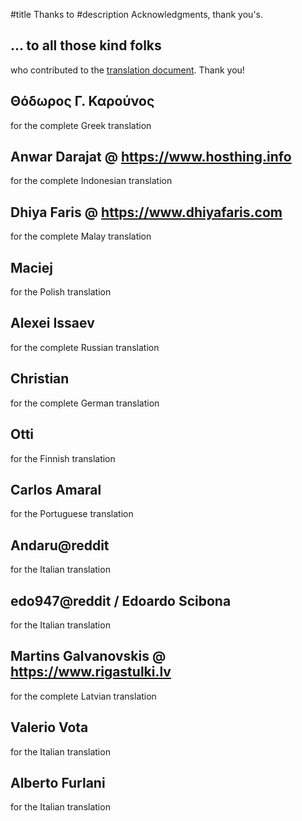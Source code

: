 #title Thanks to
#description Acknowledgments, thank you's.

## ... to all those kind folks
who contributed to the
[translation document](https://docs.google.com/spreadsheet/ccc?key=0ArXaEexy-UBldGZyaGFyVVNzM3lwbDRJWTRHNmp1Ync).
Thank you!

## Θόδωρος Γ. Καρούνος
for the complete Greek translation

## Anwar Darajat @ <https://www.hosthing.info>
for the complete Indonesian translation

## Dhiya Faris @ <https://www.dhiyafaris.com>
for the complete Malay translation

## Maciej
for the Polish translation

## Alexei Issaev
for the complete Russian translation

## Christian
for the complete German translation

## Otti
for the Finnish translation

## Carlos Amaral
for the Portuguese translation

## Andaru@reddit
for the Italian translation

## edo947@reddit / Edoardo Scibona
for the Italian translation

## Martins Galvanovskis @ <https://www.rigastulki.lv>
for the complete Latvian translation

## Valerio Vota
for the Italian translation

## Alberto Furlani
for the Italian translation
